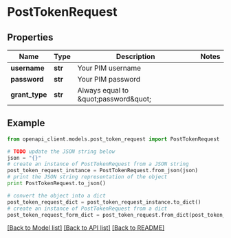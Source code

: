 # PostTokenRequest


## Properties
Name | Type | Description | Notes
------------ | ------------- | ------------- | -------------
**username** | **str** | Your PIM username | 
**password** | **str** | Your PIM password | 
**grant_type** | **str** | Always equal to \&quot;password\&quot; | 

## Example

```python
from openapi_client.models.post_token_request import PostTokenRequest

# TODO update the JSON string below
json = "{}"
# create an instance of PostTokenRequest from a JSON string
post_token_request_instance = PostTokenRequest.from_json(json)
# print the JSON string representation of the object
print PostTokenRequest.to_json()

# convert the object into a dict
post_token_request_dict = post_token_request_instance.to_dict()
# create an instance of PostTokenRequest from a dict
post_token_request_form_dict = post_token_request.from_dict(post_token_request_dict)
```
[[Back to Model list]](../README.md#documentation-for-models) [[Back to API list]](../README.md#documentation-for-api-endpoints) [[Back to README]](../README.md)


